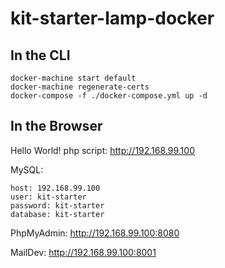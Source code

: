  # kit-starter-lamp-docker
 
 ## In the CLI
 ```
 docker-machine start default
 docker-machine regenerate-certs
 docker-compose -f ./docker-compose.yml up -d
 ```
 ## In the Browser
 Hello World! php script:
 http://192.168.99.100
 
 MySQL:
 ```
 host: 192.168.99.100
 user: kit-starter
 password: kit-starter
 database: kit-starter
 ```
 
 PhpMyAdmin:
 http://192.168.99.100:8080
 
 MailDev:
 http://192.168.99.100:8001
 
 
 